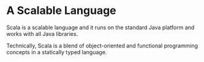 # A Scalable Language

Scala is a scalable language and it runs on the standard Java platform and works with all Java libraries.

Technically, Scala is a blend of object-oriented and functional programming concepts in a statically typed 
language.
